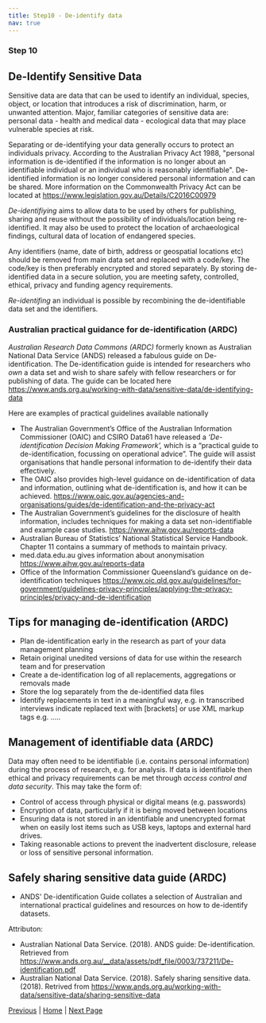 ```yaml
---
title: Step10 - De-identify data
nav: true
---
```


### Step 10
## De-Identify Sensitive Data

Sensitive data are data that can be used to identify an individual, species, object, or location that introduces a risk of discrimination, harm, or unwanted attention. Major, familiar categories of sensitive data are: personal data - health and medical data - ecological data that may place vulnerable species at risk.

Separating or de-identifying your data generally occurs to protect an individuals privacy.  According to the Australian Privacy Act 1988, "personal information is de-identified if the information is no longer about an identifiable individual or an individual who is reasonably identifiable".  De-identified information is no longer considered personal information and can be shared. More information on the Commonwealth Privacy Act can be located at https://www.legislation.gov.au/Details/C2016C00979

*De-identifiying* aims to allow data to be used by others for publishing, sharing and reuse without the possibility of individuals/location being re-identified. It may also be used to protect the location of archaeological findings, cultural data of location of endangered species.  

Any identifiers (name, date of birth, address or geospatial locations etc) should be removed from main data set and replaced with a code/key.  The code/key is then preferably encrypted and stored separately. By storing de-identified data in a secure solution, you are meeting safety, controlled, ethical, privacy and funding agency requirements.  

*Re-identifing* an individual is possible by recombining the de-identifiable data set and the identifiers.  

### Australian practical guidance for de-identification (ARDC)
*Australian Research Data Commons (ARDC)* formerly known as Australian National Data Service (ANDS) released a fabulous guide on De-identification.  The De-identification guide is intended for researchers who *own* a data set and wish to share safely with fellow researchers or for publishing of data. The guide can be located here https://www.ands.org.au/working-with-data/sensitive-data/de-identifying-data  

Here are examples of practical guidelines available nationally 

* The Australian Government’s Office of the Australian Information Commissioner (OAIC) and CSIRO Data61 have released a *‘De-identification Decision Making Framework’,* which is a “practical guide to de-identification, focussing on operational advice”.  The guide will assist organisations that handle personal information to de-identify their data effectively. 
* The OAIC also provides high-level guidance on de-identification of data and information, outlining what de-identification is, and how it can be achieved. https://www.oaic.gov.au/agencies-and-organisations/guides/de-identification-and-the-privacy-act
* The Australian Government’s guidelines for the disclosure of health information, includes techniques for making a data set non-identifiable and example case studies. https://www.aihw.gov.au/reports-data
* Australian Bureau of Statistics’ National Statistical Service Handbook. Chapter 11 contains a summary of methods to maintain privacy. 
* med.data.edu.au gives information about anonymisation https://www.aihw.gov.au/reports-data
* Office of the Information Commissioner Queensland’s guidance on de-identification techniques https://www.oic.qld.gov.au/guidelines/for-government/guidelines-privacy-principles/applying-the-privacy-principles/privacy-and-de-identification

## Tips for managing de-identification (ARDC)

* Plan de-identification early in the research as part of your data management planning
* Retain original unedited versions of data for use within the research team and for preservation
* Create a de-identification log of all replacements, aggregations or removals made
* Store the log separately from the de-identified data files
* Identify replacements in text in a meaningful way, e.g. in transcribed interviews indicate replaced text with [brackets] or use XML markup tags e.g. <anon>.....</anon>

## Management of identifiable data (ARDC)

Data may often need to be identifiable (i.e. contains personal information) during the process of research, e.g. for analysis. If data is identifiable then ethical and privacy requirements can be met through *access control and data security*. This may take the form of:

* Control of access through physical or digital means (e.g. passwords)
* Encryption of data, particularly if it is being moved between locations
* Ensuring data is not stored in an identifiable and unencrypted format when on easily lost items such as USB keys, laptops and external hard drives.
* Taking reasonable actions to prevent the inadvertent disclosure, release or loss of sensitive personal information.

## Safely sharing sensitive data guide (ARDC)
* ANDS' De-identification Guide collates a selection of Australian and international practical guidelines and resources on how to de-identify datasets.  

Attributon: 
* Australian National Data Service. (2018). ANDS guide: De-identification.  Retrieved from https://www.ands.org.au/__data/assets/pdf_file/0003/737211/De-identification.pdf
* Australian National Data Service. (2018). Safely sharing sensitive data. (2018). Retrived from https://www.ands.org.au/working-with-data/sensitive-data/sharing-sensitive-data 


[Previous](https://guereslib.github.io/Reproducible-Research-Things/Step7CompSecurity) | [Home](https://guereslib.github.io/Reproducible-Research-Things/) | [Next Page](https://guereslib.github.io/Reproducible-Research-Things/Step9Identifiers)
